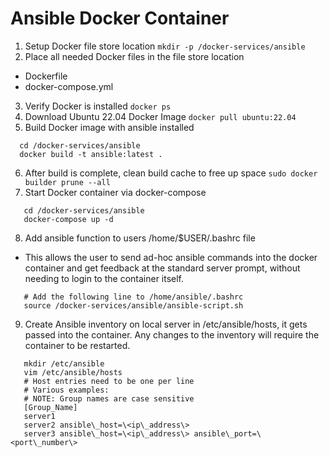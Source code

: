 # Ansible Docker Container
1. Setup Docker file store location
  ```mkdir -p /docker-services/ansible```
2. Place all needed Docker files in the file store location
  * Dockerfile
  * docker-compose.yml
3. Verify Docker is installed
  ```docker ps```
4. Download Ubuntu 22.04 Docker Image
  ```docker pull ubuntu:22.04```
5. Build Docker image with ansible installed 
  ```
    cd /docker-services/ansible
    docker build -t ansible:latest .
  ```
6. After build is complete, clean build cache to free up space
  ```sudo docker builder prune --all```
7. Start Docker container via docker-compose
  ```
     cd /docker-services/ansible
     docker-compose up -d
  ```
8. Add ansible function to users /home/$USER/.bashrc file
  * This allows the user to send ad-hoc ansible commands into the docker container and get feedback at the standard server prompt, without needing to login to the container itself.
  ```
     # Add the following line to /home/ansible/.bashrc
     source /docker-services/ansible/ansible-script.sh
  ```
9. Create Ansible inventory on local server in /etc/ansible/hosts, it gets passed into the container. Any changes to the inventory will require the container to be restarted.
  ```
     mkdir /etc/ansible
     vim /etc/ansible/hosts
     # Host entries need to be one per line
     # Various examples:
     # NOTE: Group names are case sensitive
     [Group_Name]
     server1
     server2 ansible\_host=\<ip\_address\>
     server3 ansible\_host=\<ip\_address\> ansible\_port=\<port\_number\>
  ```
